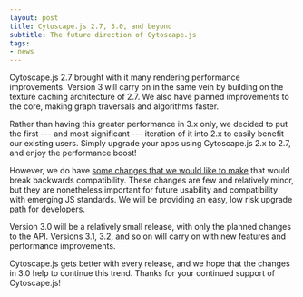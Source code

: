 ```yaml
---
layout: post
title: Cytoscape.js 2.7, 3.0, and beyond
subtitle: The future direction of Cytoscape.js
tags:
- news
---
```


Cytoscape.js 2.7 brought with it many rendering performance improvements.  Version 3 will carry on in the same vein by building on the texture caching architecture of 2.7.  We also have planned improvements to the core, making graph traversals and algorithms faster.

Rather than having this greater performance in 3.x only, we decided to put the first --- and most significant --- iteration of it into 2.x to easily benefit our existing users.  Simply upgrade your apps using Cytoscape.js 2.x to 2.7, and enjoy the performance boost!

However, we do have [some changes that we would like to make](https://github.com/cytoscape/cytoscape.js/issues/1092) that would break backwards compatibility.  These changes are few and relatively minor, but they are nonetheless important for future usability and compatibility with emerging JS standards.  We will be providing an easy, low risk upgrade path for developers.

Version 3.0 will be a relatively small release, with only the planned changes to the API.  Versions 3.1, 3.2, and so on will carry on with new features and performance improvements.  

Cytoscape.js gets better with every release, and we hope that the changes in 3.0 help to continue this trend.  Thanks for your continued support of Cytoscape.js!
